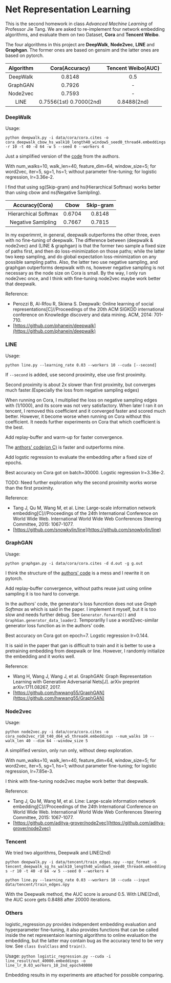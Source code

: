 
# Net Representation Learning

This is the second homework in class *Advanced Machine Learning* of Professor Jie Tang. We are asked to re-implement four network embedding algorithms, and evaluate them on two Dataset, **Cora** and **Tencent Weibo**.

The four algorithms in this project are **DeepWalk**, **Node2vec**, **LINE** and **Graphgan**. The former ones are based on gensim and the latter ones are based on pytorch.

| Algorithm | Cora(Accuracy) | Tencent Weibo(AUC) |
|:---------:|:--------------:|:------------------:|
| DeepWalk  | 0.8148         | 0.5 |
| GraphGAN  | 0.7926         | - |
| Node2vec  | 0.7593         | - |
| LINE      | 0.7556(1st) 0.7000(2nd) | 0.8488(2nd) |

### DeepWalk

Usage:

`python deepwalk.py -i data/cora/cora.cites -o cora_deepwalk_cbow_hs_walk10_length40_window5_seed0_thread4.embeddings -r 10 -t 40 -d 64 -w 5 --seed 0 --workers 4`

Just a simplified version of the [code](https://github.com/phanein/deepwalk) from the authors.

With num\_walks=10, walk\_len=40, feature\_dim=64, window\_size=5; for word2vec, iter=5, sg=1, hs=1; without parameter fine-tuning; for logistic regression, lr=3.36e-2.

I find that using sg(Skip-gram) and hs(Hierarchical Softmax) works better than using cbow and ns(Negative Samlpling).

| Accuracy(Cora) | Cbow | Skip-gram |
|:--------:|:----:|:---------:|
| Hierarchical Softmax | 0.6704 | 0.8148 |
| Negative Samlpling | 0.7667 | 0.7815 |

In my experimrnt, in general, deepwalk outperforms the other three, even with no fine-tuning of deepwalk. The difference between (deepwalk & node2vec) and (LINE & graphgan) is that the former two sample a fixed size of paths first, and then do loss-minimization on those paths; while the latter two keep sampling, and do global expectation loss-minimization on any possible sampling paths. Also, the latter two use negative sampling, and graphgan outperforms deepwalk with ns, however negative sampling is not necessary as the node size on Cora is small. By the way, I only run node2vec once, and I think with fine-tuning node2vec maybe work better that deepwalk.

Reference:

* Perozzi B, Al-Rfou R, Skiena S. Deepwalk: Online learning of social representations[C]//Proceedings of the 20th ACM SIGKDD international conference on Knowledge discovery and data mining. ACM, 2014: 701-710.
* [https://github.com/phanein/deepwalk](https://github.com/phanein/deepwalk)

### LINE

Usage:

`python line.py --learning_rate 0.03 --workers 10 --cuda [--second]`

If `--second` is added, use second proximity, else use first proximity.

Second proximity is about 2x slower than first proximity, but converges much faster.(Especially the loss from negative sampling edges)

When running on Cora, I multiplied the loss on negative sampling edges with (1/1000), and its score was not very satisfactory. When later I ran it on tencent, I removed this coefficient and it converged faster and scored much better. However, it become worse when running on Cora without this coefficient. It needs further experiments on Cora that which coefficient is the best.

Add replay-buffer and warm-up for faster convergence.

The [anthors' code(on C)](https://github.com/tangjianpku/LINE) is faster and outperforms mine.

Add logstic regression to evaluate the embedding after a fixed size of epochs.

Best accuracy on Cora got on batch=30000. Logstic regression lr=3.36e-2.

TODO: Need further exploration why the second proximity works worse than the first proximity.

Reference:

* Tang J, Qu M, Wang M, et al. Line: Large-scale information network embedding[C]//Proceedings of the 24th International Conference on World Wide Web. International World Wide Web Conferences Steering Committee, 2015: 1067-1077.
* [https://github.com/snowkylin/line](https://github.com/snowkylin/line)

### GraphGAN

Usage:

`python graphgan.py -i data/cora/cora.cites -d d.out -g g.out`

I think the structure of the [authors' code](https://github.com/hwwang55/GraphGAN) is a mess and I rewrite it on pytorch.

Add replay-buffer convergence, without paths reuse just using online sampling it is too hard to converge.

In the authors' code, the generator's loss funcntion does not use *Graph Softmax* as which is said in the paper. I implement it myself, but it is too slow and needs further debug. See `Generator.forward2()` and `GraphGan.generator_data_loader2`. Temporarilly I use a word2vec-similar generator loss function as in the authors' code.

Best accuracy on Cora got on epoch=7. Logstic regression lr=0.144.

It is said in the paper that gan is difficult to train and it is better to use a pretraining embedding from deepwalk or line. However, I randomly initialize the embedding and it works well.

Reference:

* Wang H, Wang J, Wang J, et al. GraphGAN: Graph Representation Learning with Generative Adversarial Nets[J]. arXiv preprint arXiv:1711.08267, 2017.
* [https://github.com/hwwang55/GraphGAN](https://github.com/hwwang55/GraphGAN)

### Node2vec

Usage:

`python node2vec.py -i data/cora/cora.cites -o cora_node2vec_r10_t40_d64_w5_thread4.embeddings --num_walks 10 --walk_len 40 --dim 64 --window_size 5`

A simplified version, only run only, without deep exploration.

With num_walks=10, walk_len=40, feature_dim=64, window_size=5; for word2vec, iter=5, sg=1, hs=1; without parameter fine-tuning; for logistic regression, lr=7.85e-3.

I think with fine-tuning node2vec maybe work better that deepwalk.

Reference:

* Tang J, Qu M, Wang M, et al. Line: Large-scale information network embedding[C]//Proceedings of the 24th International Conference on World Wide Web. International World Wide Web Conferences Steering Committee, 2015: 1067-1077.
* [https://github.com/aditya-grover/node2vec](https://github.com/aditya-grover/node2vec)

### Tencent

We tried two algorithms, Deepwalk and LINE(2nd)

`python deepwalk.py -i data/tencent/train_edges.npy --npz_format -o tencent_deepwalk_sg_hs_walk10_length40_window5_seed0_thread4.embeddings -r 10 -t 40 -d 64 -w 5 --seed 0 --workers 4`

`python line.py --learning_rate 0.03 --workers 10 --cuda --input data/tencent/train_edges.npy`

With the Deepwalk method, the AUC score is around 0.5. With LINE(2nd), the AUC score gets 0.8488 after 20000 iterations.

### Others

logistic_regression.py provides independent embedding evaluation and hyperparameter fine-tuning, it also provides functions that can be called inside the net representaion learning algorithms to online evaluation the embedding, but the latter may contain bug as the accuracy tend to be very low. See `class EvalClass` and `train()`.

Usage:
`python logistic_regression.py --cuda -i line_result/out_40000.embeddings -o line_lr_0.03_workers_10_2nd_epoch40000`

Embedding results in my experiments are attached for possible comparing.